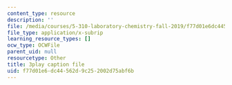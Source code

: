 ```yaml
---
content_type: resource
description: ''
file: /media/courses/5-310-laboratory-chemistry-fall-2019/f77d01e6dc44562d9c252002d75abf6b_LNCLrmAvSlU.vtt
file_type: application/x-subrip
learning_resource_types: []
ocw_type: OCWFile
parent_uid: null
resourcetype: Other
title: 3play caption file
uid: f77d01e6-dc44-562d-9c25-2002d75abf6b
---
```

